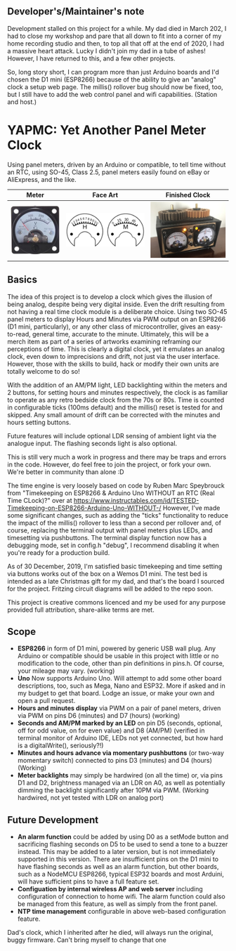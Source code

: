 ## Developer's/Maintainer's note

Development stalled on this project for a while. My dad died in March 202, I had to close my workshop and pare that all down to fit into a corner of my home recording studio and then, to top all that off at the end of 2020, I had a massive heart attack. Lucky I didn't join my dad in a tube of ashes! However, I have returned to this, and a few other projects.

So, long story short, I can program more than just Arduino boards and I'd chosen the D1 mini (ESP8266) because of the ability to give an "analog" clock a setup web page. The millis() rollover bug should now be fixed, too, but I still have to add the web control panel and wifi capabilities. (Station and host.)

# YAPMC: Yet Another Panel Meter Clock
Using panel meters, driven by an Arduino or compatible, to tell time without an RTC, using SO-45, Class 2.5, panel meters easily found on eBay or AliExpress, and the like.

Meter        | Face Art      | Finished Clock
------------ | ------------- | -------------
![s-l1600](panel-meter-clock-case/s-l1600.jpg) | ![New dials](panel-meter-clock-case/round-meter-dial.png) | ![Meter Case](panel-meter-clock-case/clock-sml.jpeg)
          
## Basics
The idea of this project is to develop a clock which gives the illusion of being analog, despite being very digital inside. Even the drift resulting from not having a real time clock module is a deliberate choice. Using two SO-45 panel meters to display Hours and Minutes via PWM output on an ESP8266 (D1 mini, particularly), or any other class of microcontroller, gives an easy-to-read, general time, accurate to the minute. Ultimately, this will be a merch item as part of a series of artworks examining reframing our perceptions of time. This is clearly a digital clock, yet it emulates an analog clock, even down to imprecisions and drift, not just via the user interface. However, those with the skills to build, hack or modify their own units are totally welcome to do so! 

With the addition of an AM/PM light, LED backlighting within the meters and 2 buttons, for setting hours and minutes respectively, the clock is as familiar to operate as any retro bedside clock from the 70s or 80s. Time is counted in configurable ticks (100ms default) and the millis() reset is tested for and skipped. Any small amount of drift can be corrected with the minutes and hours setting buttons.

Future features will include optional LDR sensing of ambient light via the analogue input. The flashing seconds light is also optional.

This is still very much a work in progress and there may be traps and errors in the code. However, do feel free to join the project, or fork your own. We're better in community than alone :D

The time engine is very loosely based on code by Ruben Marc Speybrouck from "Timekeeping on ESP8266 & Arduino Uno WITHOUT an RTC (Real Time CLock)?" over at https://www.instructables.com/id/TESTED-Timekeeping-on-ESP8266-Arduino-Uno-WITHOUT-/ However, I've made some significant changes, such as adding the "ticks" functionality to reduce the impact of the millis() rollover to less than a second per rollover and, of course, replacing the terminal output with panel meters plus LEDs, and timesetting via pushbuttons. The terminal display function now has a debugging mode, set in config.h "debug", I recommend disabling it when you're ready for a production build.

As of 30 December, 2019, I'm satisfied basic timekeeping and time setting via buttons works out of the box on a Wemos D1 mini. The test bed is intended as a late Christmas gift for my dad, and that's the board I sourced for the project. Fritzing circuit diagrams will be added to the repo soon.
 
This project is creative commons licenced and my be used for any purpose provided full attribution, share-alike terms are met.

## Scope
* __ESP8266__ in form of D1 mini, powered by generic USB wall plug. Any Arduino or compatible should be usable in this project with little or no modification to the code, other than pin definitions in pins.h. Of course, your mileage may vary. (working)
* __Uno__ Now supports Arduino Uno. Will attempt to add some other board descriptions, too, such as Mega, Nano and ESP32. More if asked and in my budget to get that board. Lodge an issue, or make your own and open a pull request.
* __Hours and minutes display__ via PWM on a pair of panel meters, driven via PWM on pins D6 (minutes) and D7 (hours) (working)
* __Seconds and AM/PM marked by an LED__ on pin D5 (seconds, optional, off for odd value, on for even value) and D8 (AM/PM) (verified in terminal monitor of Arduino IDE, LEDs not yet connected, but how hard is a digitalWrite(), seriously?!)
* __Minutes and hours advance via momentary pushbuttons__ (or two-way momentary switch) connected to pins D3 (minutes) and D4 (hours) (Working)
* __Meter backlights__ may simply be hardwired (on all the time) or, via pins D1 and D2, brightness managed via an LDR on A0, as well as potentially dimming the backlight significantly after 10PM via PWM. (Working hardwired, not yet tested with LDR on analog port)
## Future Development
* __An alarm function__ could be added by using D0 as a setMode button and sacrificing flashing seconds on D5 to be used to send a tone to a buzzer instead. This may be added to a later version, but is not immediately supported in this version. There are insufficient pins on the D1 mini to have flashing seconds as well as an alarm function, but other boards, such as a NodeMCU ESP8266, typical ESP32 boards and most Arduini, will have sufficient pins to have a full feature set.
* __Configuation by internal wireless AP and web server__ including configuration of connection to home wifi. The alarm function could also be managed from this feature, as well as simply from the front panel.
* __NTP time management__ configurable in above web-based configuration feature.

Dad's clock, which I inherited after he died, will always run the original, buggy firmware. Can't bring myself to change that one
